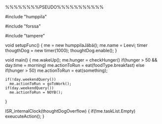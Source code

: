 %%%%%%%%PSEUDO%%%%%%%%%%%

#include "humppila"
 
#include "forssa"
 
#include "tampere"
 
 
void setupFunc()
{
    me = new humppilaJäbä();
    me.name = Leevi;
    timer thougthDog = new timer(1000);
    thoughtDog.enable();
}

void main()
{
     me.wakeUp();
     me.hunger = checkHunger()
     if(hunger > 50 && day.time = morning)
      me.actionToRun = eat(foodType.breakfast)
     else if(hunger > 50)
      me.actionToRun = eat(something);
     
    if(!day.weekendQuery())
      me.actionToRun = goToWork();
    if(day.weekendQuery())
      me.actionToRun = NOYB();
  }
  
  ISR_internalClock(thoughtDogOverflow)
  {
    if(!me.taskList.Empty)
      exeucuteAction();
  }
